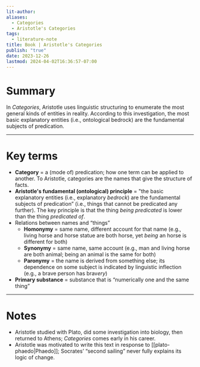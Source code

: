 ```yaml
---
lit-author: 
aliases:
  - Categories
  - Aristotle's Categories
tags:
  - literature-note
title: Book | Aristotle's Categories
publish: "true"
date: 2023-12-26
lastmod: 2024-04-02T16:36:57-07:00
---
```

# Summary

In *Categories*, Aristotle uses linguistic structuring to enumerate the most general kinds of entities in reality. According to this investigation, the most basic explanatory entities (i.e., ontological bedrock) are the fundamental subjects of predication.

---
# Key terms

- **Category** = a (mode of) predication; how one term can be applied to another. To Aristotle, categories are the names that give the structure of facts.
- **Aristotle's fundamental (ontological) principle** = "the basic explanatory entities (i.e., explanatory *bedrock*) are the fundamental subjects of predication” (i.e., things that cannot be predicated any further). The key principle is that the thing *being predicated* is lower than the thing *predicated of*.
- Relations between names and “things”
	- **Homonymy** = same name, different account for that name (e.g., living horse and horse statue are both horse, yet *being* an horse is different for both)
	- **Synonymy** = same name, same account (e.g., man and living horse are both animal; being an animal is the same for both)
	- **Paronymy** = the name is derived from something else; its dependence on some subject is indicated by linguistic inflection (e.g., a brave person has brav*ery*)
- **Primary substance** = substance that is “numerically one and the same thing”

---
# Notes

- Aristotle studied with Plato, did some investigation into biology, then returned to Athens; *Categories* comes early in his career.
- Aristotle was motivated to write this text in response to [[plato-phaedo|Phaedo]]; Socrates’ “second sailing” never fully explains its logic of change.

